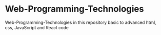 # Web-Programming-Technologies
Web-Programming-Technologies in this repository basic to advanced html, css, JavaScript and React code
